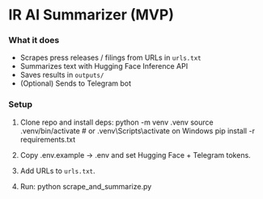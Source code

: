 # IR AI Summarizer (MVP)

### What it does
- Scrapes press releases / filings from URLs in `urls.txt`
- Summarizes text with Hugging Face Inference API
- Saves results in `outputs/`
- (Optional) Sends to Telegram bot

### Setup
1. Clone repo and install deps:
   python -m venv .venv
   source .venv/bin/activate   # or .venv\Scripts\activate on Windows
   pip install -r requirements.txt

2. Copy .env.example → .env and set Hugging Face + Telegram tokens.

3. Add URLs to `urls.txt`.

4. Run:
   python scrape_and_summarize.py
